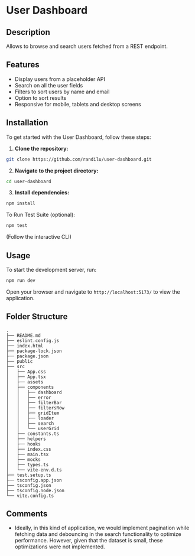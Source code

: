 # User Dashboard

## Description

Allows to browse and search users fetched from a REST endpoint.

## Features

- Display users from a placeholder API
- Search on all the user fields
- Filters to sort users by name and email
- Option to sort results
- Responsive for mobile, tablets and desktop screens

## Installation

To get started with the User Dashboard, follow these steps:

1. **Clone the repository:**
  ```bash
  git clone https://github.com/randilu/user-dashboard.git
  ```
2. **Navigate to the project directory:**
  ```bash
  cd user-dashboard
  ```
3. **Install dependencies:**
  ```bash
  npm install
  ```

To Run Test Suite (optional):

```bash
npm test
```

(Follow the interactive CLI)

## Usage

To start the development server, run:
```bash
npm run dev
```
Open your browser and navigate to `http://localhost:5173/` to view the application.

## Folder Structure

```
.
├── README.md
├── eslint.config.js
├── index.html
├── package-lock.json
├── package.json
├── public
├── src
│   ├── App.css
│   ├── App.tsx
│   ├── assets
│   ├── components
│   │   ├── dashboard
│   │   ├── error
│   │   ├── filterBar
│   │   ├── filtersRow
│   │   ├── gridItem
│   │   ├── loader
│   │   ├── search
│   │   └── userGrid
│   ├── constants.ts
│   ├── helpers
│   ├── hooks
│   ├── index.css
│   ├── main.tsx
│   ├── mocks
│   ├── types.ts
│   └── vite-env.d.ts
├── test.setup.ts
├── tsconfig.app.json
├── tsconfig.json
├── tsconfig.node.json
└── vite.config.ts
```

## Comments

- Ideally, in this kind of application, we would implement pagination while fetching data and debouncing in the search functionality to optimize performance. However, given that the dataset is small, these optimizations were not implemented.